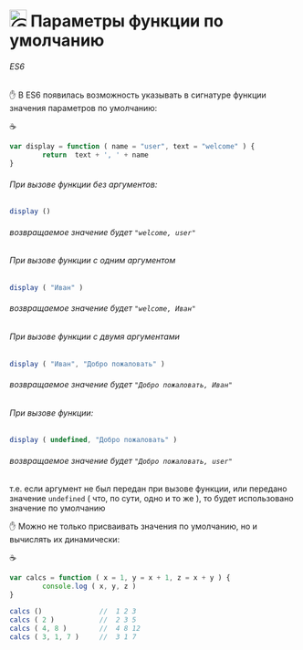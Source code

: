 <a name="top"></a>
# <img src="https://avatars2.githubusercontent.com/u/19735284?s=40&v=4" width="30" title="Ⓒ Irina Fylyppova ( garevna ) 2019"/> Параметры функции по умолчанию

###### ES6

:raised_hand: В ES6 появилась возможность указывать в сигнатуре функции значения параметров по умолчанию:

:coffee:
```javascript
var display = function ( name = "user", text = "welcome" ) {
        return  text + ', ' + name
}
```
###### При вызове функции без аргументов:

```javascript
display ()
```
###### возвращаемое значение будет `"welcome, user"`

###### При вызове функции с одним аргументом

```javascript
display ( "Иван" )
```
###### возвращаемое значение будет `"welcome, Иван"`

###### При вызове функции с двумя аргументами

```javascript
display ( "Иван", "Добро пожаловать" )
```
###### возвращаемое значение будет `"Добро пожаловать, Иван"`

###### При вызове функции:

```javascript
display ( undefined, "Добро пожаловать" )
```
###### возвращаемое значение будет `"Добро пожаловать, user"`

т.е. если аргумент не был передан при вызове функции, или передано значение `undefined`
( что, по сути, одно и то же ), то будет использовано значение по умолчанию

:raised_hand: Можно не только присваивать значения по умолчанию, но и вычислять их динамически:

:coffee:

```javascript
var calcs = function ( x = 1, y = x + 1, z = x + y ) {
        console.log ( x, y, z )
}

calcs ()              //  1 2 3
calcs ( 2 )           //  2 3 5
calcs ( 4, 8 )        //  4 8 12
calcs ( 3, 1, 7 )     //  3 1 7
```
